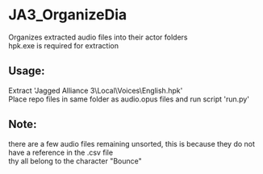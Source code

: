 # JA3_OrganizeDia

Organizes extracted audio files into their actor folders  
hpk.exe is required for extraction
## Usage:
 Extract 'Jagged Alliance 3\Local\Voices\English.hpk'  
 Place repo files in same folder as audio.opus files and run script 'run.py'  

## Note:
there are a few audio files remaining unsorted, this is because they do not have a reference in the .csv file  
thy all belong to the character "Bounce"  
